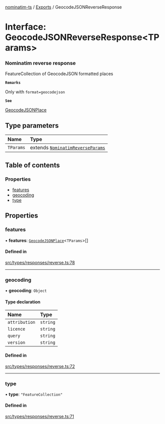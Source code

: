 [nominatim-ts](../README.md) / [Exports](../modules.md) / GeocodeJSONReverseResponse

# Interface: GeocodeJSONReverseResponse<TParams\>

### Nominatim reverse response
FeatureCollection of GeocodeJSON formatted places

**`Remarks`**

Only with `format=geocodejson`

**`See`**

[GeocodeJSONPlace](../modules.md#geocodejsonplace)

## Type parameters

| Name | Type |
| :------ | :------ |
| `TParams` | extends [`NominatimReverseParams`](NominatimReverseParams.md) |

## Table of contents

### Properties

- [features](GeocodeJSONReverseResponse.md#features)
- [geocoding](GeocodeJSONReverseResponse.md#geocoding)
- [type](GeocodeJSONReverseResponse.md#type)

## Properties

### features

• **features**: [`GeocodeJSONPlace`](../modules.md#geocodejsonplace)<`TParams`\>[]

#### Defined in

[src/types/responses/reverse.ts:78](https://github.com/blksnk/nominatim-js/blob/a025e65/src/types/responses/reverse.ts#L78)

___

### geocoding

• **geocoding**: `Object`

#### Type declaration

| Name | Type |
| :------ | :------ |
| `attribution` | `string` |
| `licence` | `string` |
| `query` | `string` |
| `version` | `string` |

#### Defined in

[src/types/responses/reverse.ts:72](https://github.com/blksnk/nominatim-js/blob/a025e65/src/types/responses/reverse.ts#L72)

___

### type

• **type**: ``"FeatureCollection"``

#### Defined in

[src/types/responses/reverse.ts:71](https://github.com/blksnk/nominatim-js/blob/a025e65/src/types/responses/reverse.ts#L71)
